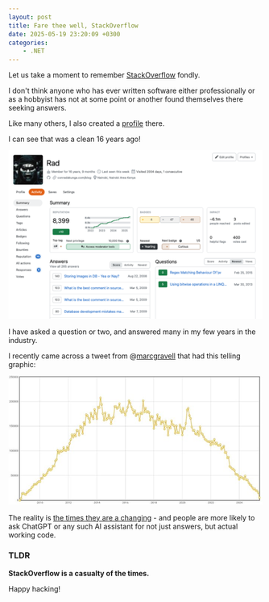 ```yaml
---
layout: post
title: Fare thee well, StackOverflow
date: 2025-05-19 23:20:09 +0300
categories:
    - .NET
---
```


Let us take a moment to remember [StackOverflow](https://stackoverflow.com/) fondly.

I don't think anyone who has ever written software either professionally or as a hobbyist has not at some point or another found themselves there seeking answers.

Like many others, I also created a [profile](https://stackoverflow.com/users/1349/rad) there.

I can see that was a clean 16 years ago!

![StackOverflow](../images/2025/05/StackOverflow.png)

I have asked a question or two, and answered many in my few years in the industry.

I recently came across a tweet from @[marcgravell](https://x.com/marcgravell/) that had this telling graphic:

![StackoverflowGraph](../images/2025/05/StackoverflowGraph.jpeg)

The reality is [the times they are a changing](https://www.youtube.com/watch?v=90WD_ats6eE) - and people are more likely to ask ChatGPT or any such AI assistant for not just answers, but actual working code.

### TLDR

**StackOverflow is a casualty of the times.**

Happy hacking!
